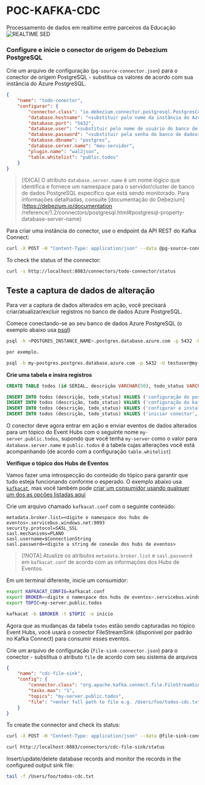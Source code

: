 # POC-KAFKA-CDC
Processamento de dados em realtime entre parceiros da Educação
![REALTIME SED](https://user-images.githubusercontent.com/35972748/178076003-99b5c1cc-1a98-41d4-8f50-d5608b7a6227.jpg)

### Configure e inicie o conector de origem do Debezium PostgreSQL

Crie um arquivo de configuração (`pg-source-connector.json`) para o conector de origem PostgreSQL - substitua os valores de acordo com sua instância do Azure PostgreSQL.

``` JSON
{
    "name": "todo-conector",
    "configurar": {
        "connector.class": "io.debezium.connector.postgresql.PostgresConnector",
        "database.hostname": "<substituir pelo nome da instância do Azure PostgreSQL>.postgres.database.azure.com",
        "database.port": "5432",
        "database.user": "<substituir pelo nome de usuário do banco de dados>",
        "database.password": "<substituir pela senha do banco de dados>",
        "database.dbname": "postgres",
        "database.server.name": "meu-servidor",
        "plugin.name": "wal2json",
        "table.whitelist": "public.todos"
    }
}
```

> [!DICA]
> O atributo `database.server.name` é um nome lógico que identifica e fornece um namespace para o servidor/cluster de banco de dados PostgreSQL específico que está sendo monitorado. Para informações detalhadas, consulte [documentação do Debezium](https://debezium.io/documentation /reference/1.2/connectors/postgresql.html#postgresql-property-database-server-name)

Para criar uma instância do conector, use o endpoint da API REST do Kafka Connect:

```bash
curl -X POST -H "Content-Type: application/json" --data @pg-source-connector.json http://localhost:8083/connectors
```

To check the status of the connector:

```bash
curl -s http://localhost:8083/connectors/todo-connector/status
```
## Teste a captura de dados de alteração
Para ver a captura de dados alterados em ação, você precisará criar/atualizar/excluir registros no banco de dados Azure PostgreSQL.

Comece conectando-se ao seu banco de dados Azure PostgreSQL (o exemplo abaixo usa [psql](https://www.postgresql.org/docs/12/app-psql.html))

```bash
psql -h <POSTGRES_INSTANCE_NAME>.postgres.database.azure.com -p 5432 -U <POSTGRES_USER_NAME> -W -d <POSTGRES_DB_NAME> --set=sslmode=require

por exemplo.

psql -h my-postgres.postgres.database.azure.com -p 5432 -U testuser@my-postgres -W -d postgres --set=sslmode=require
```

**Crie uma tabela e insira registros**

```sql
CREATE TABLE todos (id SERIAL, descrição VARCHAR(50), todo_status VARCHAR(12), PRIMARY KEY(id));

INSERT INTO todos (descrição, todo_status) VALUES ('configuração do postgresql no azure', 'completo');
INSERT INTO todos (descrição, todo_status) VALUES ('configuração do kafka connect', 'completo');
INSERT INTO todos (descrição, todo_status) VALUES ('configurar e instalar conector', 'em andamento');
INSERT INTO todos (descrição, todo_status) VALUES ('iniciar conector', 'pendente');
```

O conector deve agora entrar em ação e enviar eventos de dados alterados para um tópico do Event Hubs com o seguinte nome `my-server.public.todos`, supondo que você tenha `my-server` como o valor para `database.server.name` e `public.todos` é a tabela cujas alterações você está acompanhando (de acordo com a configuração `table.whitelist`)

**Verifique o tópico dos Hubs de Eventos**

Vamos fazer uma introspecção do conteúdo do tópico para garantir que tudo esteja funcionando conforme o esperado. O exemplo abaixo usa [`kafkacat`](https://github.com/Azure/azure-event-hubs-for-kafka/tree/master/quickstart/kafkacat), mas você também pode [criar um consumidor usando qualquer um dos as opções listadas aqui](apache-kafka-developer-guide.md)

Crie um arquivo chamado `kafkacat.conf` com o seguinte conteúdo:

```
metadata.broker.list=<digite o namespace dos hubs de eventos>.servicebus.windows.net:9093
security.protocol=SASL_SSL
sasl.mechanisms=PLANO
sasl.username=$ConnectionString
sasl.password=<digite a string de conexão dos hubs de eventos>
```

> [!NOTA]
> Atualize os atributos `metadata.broker.list` e `sasl.password` em `kafkacat.conf` de acordo com as informações dos Hubs de Eventos.

Em um terminal diferente, inicie um consumidor:

```bash
export KAFKACAT_CONFIG=kafkacat.conf
export BROKER=<digite o namespace dos hubs de eventos>.servicebus.windows.net:9093
export TOPIC=my-server.public.todos

kafkacat -b $BROKER -t $TOPIC -o início
```
Agora que as mudanças da tabela `todos` estão sendo capturadas no tópico Event Hubs, você usará o conector FileStreamSink (disponível por padrão no Kafka Connect) para consumir esses eventos.




Crie um arquivo de configuração (`file-sink-connector.json`) para o conector - substitua o atributo `file` de acordo com seu sistema de arquivos

```json
{
    "name": "cdc-file-sink",
    "config": {
        "connector.class": "org.apache.kafka.connect.file.FileStreamSinkConnector",
        "tasks.max": "1",
        "topics": "my-server.public.todos",
        "file": "<enter full path to file e.g. /Users/foo/todos-cdc.txt>"
    }
}
```

To create the connector and check its status:

```bash
curl -X POST -H "Content-Type: application/json" --data @file-sink-connector.json http://localhost:8083/connectors

curl http://localhost:8083/connectors/cdc-file-sink/status
```

Insert/update/delete database records and monitor the records in the configured output sink file:

```bash
tail -f /Users/foo/todos-cdc.txt
```
